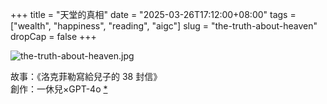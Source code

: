 +++
title = "天堂的真相"
date = "2025-03-26T17:12:00+08:00"
tags = ["wealth", "happiness", "reading", "aigc"]
slug = "the-truth-about-heaven"
dropCap = false
+++

![the-truth-about-heaven.jpg](/images/the-truth-about-heaven.jpg)

故事：《洛克菲勒寫給兒子的 38 封信》  
創作：一休兒×GPT-4o [*](https://reuixiy.notion.site/1c3c9131ed4f80eab054d3dfdc138fd2)